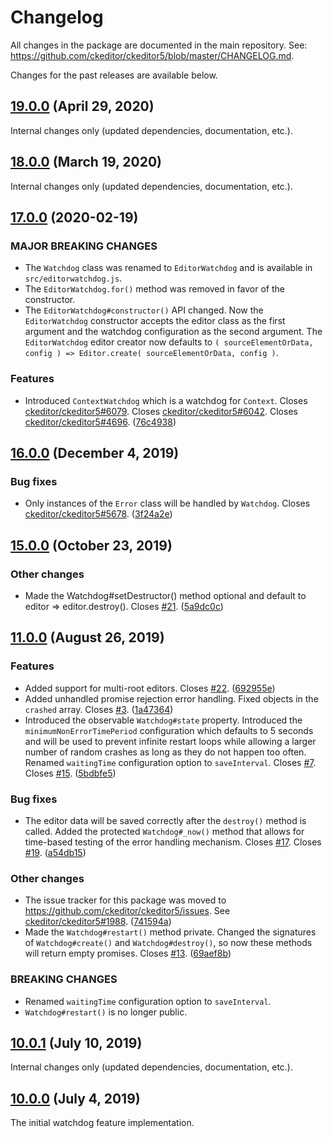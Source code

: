 Changelog
=========

All changes in the package are documented in the main repository. See: https://github.com/ckeditor/ckeditor5/blob/master/CHANGELOG.md.

Changes for the past releases are available below.

## [19.0.0](https://github.com/ckeditor/ckeditor5-watchdog/compare/v18.0.0...v19.0.0) (April 29, 2020)

Internal changes only (updated dependencies, documentation, etc.).


## [18.0.0](https://github.com/ckeditor/ckeditor5-watchdog/compare/v17.0.0...v18.0.0) (March 19, 2020)

Internal changes only (updated dependencies, documentation, etc.).


## [17.0.0](https://github.com/ckeditor/ckeditor5-watchdog/compare/v16.0.0...v17.0.0) (2020-02-19)

### MAJOR BREAKING CHANGES

* The `Watchdog` class was renamed to `EditorWatchdog` and is available in `src/editorwatchdog.js`.
* The `EditorWatchdog.for()` method was removed in favor of the constructor.
* The `EditorWatchdog#constructor()` API changed. Now the `EditorWatchdog` constructor accepts the editor class as the first argument and the watchdog configuration as the second argument. The `EditorWatchdog` editor creator now defaults to `( sourceElementOrData, config ) => Editor.create( sourceElementOrData, config )`.

### Features

* Introduced `ContextWatchdog` which is a watchdog for `Context`. Closes [ckeditor/ckeditor5#6079](https://github.com/ckeditor/ckeditor5/issues/6079). Closes [ckeditor/ckeditor5#6042](https://github.com/ckeditor/ckeditor5/issues/6042). Closes [ckeditor/ckeditor5#4696](https://github.com/ckeditor/ckeditor5/issues/4696). ([76c4938](https://github.com/ckeditor/ckeditor5-watchdog/commit/76c4938))


## [16.0.0](https://github.com/ckeditor/ckeditor5-watchdog/compare/v15.0.0...v16.0.0) (December 4, 2019)

### Bug fixes

* Only instances of the `Error` class will be handled by `Watchdog`. Closes [ckeditor/ckeditor5#5678](https://github.com/ckeditor/ckeditor5/issues/5678). ([3f24a2e](https://github.com/ckeditor/ckeditor5-watchdog/commit/3f24a2e))


## [15.0.0](https://github.com/ckeditor/ckeditor5-watchdog/compare/v11.0.0...v15.0.0) (October 23, 2019)

### Other changes

* Made the Watchdog#setDestructor() method optional and default to editor => editor.destroy(). Closes [#21](https://github.com/ckeditor/ckeditor5-watchdog/issues/21). ([5a9dc0c](https://github.com/ckeditor/ckeditor5-watchdog/commit/5a9dc0c))


## [11.0.0](https://github.com/ckeditor/ckeditor5-watchdog/compare/v10.0.1...v11.0.0) (August 26, 2019)

### Features

* Added support for multi-root editors. Closes [#22](https://github.com/ckeditor/ckeditor5-watchdog/issues/22). ([692955e](https://github.com/ckeditor/ckeditor5-watchdog/commit/692955e))
* Added unhandled promise rejection error handling. Fixed objects in the `crashed` array. Closes [#3](https://github.com/ckeditor/ckeditor5-watchdog/issues/3). ([1a47364](https://github.com/ckeditor/ckeditor5-watchdog/commit/1a47364))
* Introduced the observable `Watchdog#state` property. Introduced the `minimumNonErrorTimePeriod` configuration which defaults to 5 seconds and will be used to prevent infinite restart loops while allowing a larger number of random crashes as long as they do not happen too often. Renamed `waitingTime` configuration option to `saveInterval`. Closes [#7](https://github.com/ckeditor/ckeditor5-watchdog/issues/7). Closes [#15](https://github.com/ckeditor/ckeditor5-watchdog/issues/15). ([5bdbfe5](https://github.com/ckeditor/ckeditor5-watchdog/commit/5bdbfe5))

### Bug fixes

* The editor data will be saved correctly after the `destroy()` method is called. Added the protected `Watchdog#_now()` method that allows for time-based testing of the error handling mechanism. Closes [#17](https://github.com/ckeditor/ckeditor5-watchdog/issues/17). Closes [#19](https://github.com/ckeditor/ckeditor5-watchdog/issues/19). ([a54db15](https://github.com/ckeditor/ckeditor5-watchdog/commit/a54db15))

### Other changes

* The issue tracker for this package was moved to https://github.com/ckeditor/ckeditor5/issues. See [ckeditor/ckeditor5#1988](https://github.com/ckeditor/ckeditor5/issues/1988). ([741594a](https://github.com/ckeditor/ckeditor5-watchdog/commit/741594a))
* Made the `Watchdog#restart()` method private. Changed the signatures of `Watchdog#create()` and `Watchdog#destroy()`, so now these methods will return empty promises. Closes [#13](https://github.com/ckeditor/ckeditor5-watchdog/issues/13). ([69aef8b](https://github.com/ckeditor/ckeditor5-watchdog/commit/69aef8b))

### BREAKING CHANGES

* Renamed `waitingTime` configuration option to `saveInterval`.
* `Watchdog#restart()` is no longer public.


## [10.0.1](https://github.com/ckeditor/ckeditor5-watchdog/compare/v10.0.0...v10.0.1) (July 10, 2019)

Internal changes only (updated dependencies, documentation, etc.).


## [10.0.0](https://github.com/ckeditor/ckeditor5-watchdog/tree/v10.0.0) (July 4, 2019)

The initial watchdog feature implementation.
